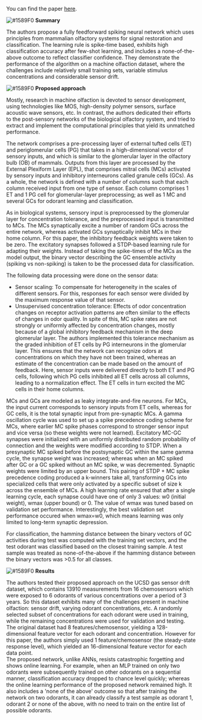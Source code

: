 You can find the paper [here](https://www.frontiersin.org/articles/10.3389/fnins.2019.00656/full).

![#1589F0](https://placehold.it/15/1589F0/000000?text=+) **Summary**  

The authors propose a fully feedforward spiking neural network which uses principles from mammalian olfactory systems for signal restoration and classification. The learning rule is spike-time based, exhibits high classification accuracy after few-shot learning, and includes a none-of-the-above outcome to reflect classifier confidence. They demonstrate the performance of the algorithm on a machine olfaction dataset, where the challenges include relatively small training sets, variable stimulus concentrations and considerable sensor drift.

![#1589F0](https://placehold.it/15/1589F0/000000?text=+) **Proposed approach**  

Mostly, research in machine olfaction is devoted to sensor development, using technologies like MOS, high-density polymer sensors, surface acoustic wave sensors, etc. In contrast, the authors dedicated their efforts to the post-sensory networks of the biological olfactory system, and tried to extract and implement the computational principles that yield its unmatched performance.  

The network comprises a pre-processing layer of external tufted cells (ET) and periglomerular cells (PG) that takes in a high-dimensional vector of sensory inputs, and which is similar to the glomerular layer in the olfactory bulb (OB) of mammals. Outputs from this layer are processed by the External Plexiform Layer (EPL), that comprises mitral cells (MCs) activated by sensory inputs and inhibitory interneurons called granule cells (GCs). As a whole, the network is defined with a number of columns such that each column received input from one type of sensor. Each column comprises 1 ET and 1 PG cell for glomerular-layer preprocessing; as well as 1 MC and several GCs for odorant learning and classification.  

As in biological systems, sensory input is preprocessed by the glomerular layer for concentration tolerance, and the preprocessed input is transmitted to MCs. The MCs synaptically excite a number of random GCs across the entire network, whereas activated GCs synaptically inhibit MCs in their home column. For this paper, the inhibitory feedback weights were taken to be zero. The excitatory synapses followed a STDP-based learning rule for adapting their weights. Instead of taking the spike-times of the MCs as the model output, the binary vector describing the GC ensemble activity (spiking vs non-spiking) is taken to be the processed data for classification. 

The following data processing were done on the sensor data:  
- Sensor scaling: To compensate for heterogeneity in the scales of different sensors. For this, responses for each sensor were divided by the maximum response value of that sensor.  
- Unsupervised concentration tolerance: Effects of odor concentration changes on receptor activation patterns are often similar to the effects of changes in odor quality. In spite of this, MC spike rates are not strongly or uniformly affected by concentration changes, mostly because of a global inhibitory feedback mechanism in the deep glomerular layer. The authors implemented this tolerance mechanism as the graded inhibition of ET cells by PG interneurons in the glomerular layer. This ensures that the network can recognize odors at concentrations on which they have not been trained, whereas an estimate of the concentration can be made based on the amount of feedback. Here, sensor inputs were delivered directly to both ET and PG cells, following which PG cells inhibited all ET cells across all columns, leading to a normalization effect. The ET cells in turn excited the MC cells in their home columns.  

MCs and GCs are modeled as leaky integrate-and-fire neurons. For MCs, the input current corresponds to sensory inputs from ET cells, whereas for GC cells, it is the total synaptic input from pre-synaptic MCs. A gamma oscillation cycle was used to set up a spike precedence coding scheme for MCs, where earlier MC spike phases correspond to stronger sensor input and vice versa (so these weights were not learned). Excitatory MC-GC synapses were initialized with an uniformly distributed random probability of connection and the weights were modified according to STDP. When a presynaptic MC spiked before the postsynaptic GC within the same gamma cycle, the synapse weight was increased; whereas when an MC spiked after GC or a GC spiked without an MC spike, w was decremented. Synaptic weights were limited by an upper bound. This pairing of STDP + MC spike precedence coding produced a k-winners take all, transforming GCs into specialized cells that were only activated by a specific subset of size k across the ensemble of MCs. A high learning rate ensured that after a single learning cycle, each synapse could have one of only 3 values: w0 (initial weight), wmax (upper bound) or 0. The value of wmax was tuned based on validation set performance. Interestingly, the best validation set performance occured when wmax=w0, which means learning was only limited to long-term synaptic depression.  

For classification, the hamming distance between the binary vectors of GC activities during test was computed with the training set vectors, and the test odorant was classified based on the closest training sample. A test sample was treated as none-of-the-above if the hamming distance between the binary vectors was >0.5 for all classes.  

![#1589F0](https://placehold.it/15/1589F0/000000?text=+) **Results**  

The authors tested their proposed approach on the UCSD gas sensor drift dataset, which contains 13910 measurements from 16 chemosensors which were exposed to 6 odorants of various concentrations over a period of 3 years. So this dataset exhibits many of the challenges present in machine olfaction: sensor drift, varying odorant concentrations, etc. A randomly selected subset of concentrations for each odorant were used in training, while the remaining concentrations were used for validation and testing. The original dataset had 8 features/chemosensor, yielding a 128-dimensional feature vector for each odorant and concentration. However for this paper, the authors simply used 1 feature/chemosensor (the steady-state response level), which yielded an 16-dimensional feature vector for each data point.  
The proposed network, unlike ANNs, resists catastrophic forgetting and shows online learning. For example, when an MLP trained on only two odorants were subsequently trained on other odorants on a sequential manner, classification accuracy dropped to chance level quickly; whereas the online learning performance of the proposed network remained high. It also includes a 'none of the above' outcome so that after training the network on two odorants, it can already classify a test sample as odorant 1, odorant 2 or none of the above, with no need to train on the entire list of possible odorants. 

